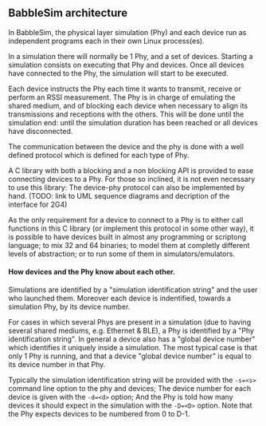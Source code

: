 ## BabbleSim architecture

In BabbleSim, the physical layer simulation (Phy) and each device run as
independent programs each in their own Linux process(es).

In a simulation there will normally be 1 Phy, and a set of devices.
Starting a simulation consists on executing that Phy and devices.
Once all devices have connected to the Phy, the simulation will
start to be executed.

Each device instructs the Phy each time it wants to transmit, receive or
perform an RSSI measurement.
The Phy is in charge of emulating the shared medium, and of blocking each
device when necessary to align its transmissions and receptions with the others.
This will be done until the simulation end: until the simulation duration has
been reached or all devices have disconnected.

The communication between the device and the phy is done with a well defined
protocol which is defined for each type of Phy.

A C library with both a blocking and a non blocking API is provided to ease
connecting devices to a Phy.
For those so inclined, it is not even necessary to use this library: The
device-phy protocol can also be implemented by hand.
(TODO: link to UML sequence diagrams and decription of the interface for 2G4)

As the only requirement for a device to connect to a Phy is to either call
functions in this C library (or implement this protocol in some other way), it
is possible to have devices built in almost any programming or scriptong
language; to mix 32 and 64 binaries; to model them at completly different
levels of abstraction; or to run some of them in simulators/emulators.


#### How devices and the Phy know about each other.

Simulations are identified by a "simulation identification string" and the user
who launched them.
Moreover each device is indentified, towards a simulation Phy, by its device
number.

For cases in which several Phys are present in a simulation (due to having
several shared mediums, e.g. Ethernet & BLE), a Phy is identified by a
"Phy identification string". 
In general a device also has a "global device number" which identifies it
uniquely inside a simulation.
The most typical case is that only 1 Phy is running, and that a device "global
device number" is equal to its device number in that Phy.

Typically the simulation identification string will be provided with the `-s=<s>`
command line option to the phy and devices; The device number for each device
is given with the `-d=<d>` option; And the Phy is told how many devices it
should expect in the simulation with the `-D=<D>` option.
Note that the Phy expects devices to be numbered from 0 to D-1.
